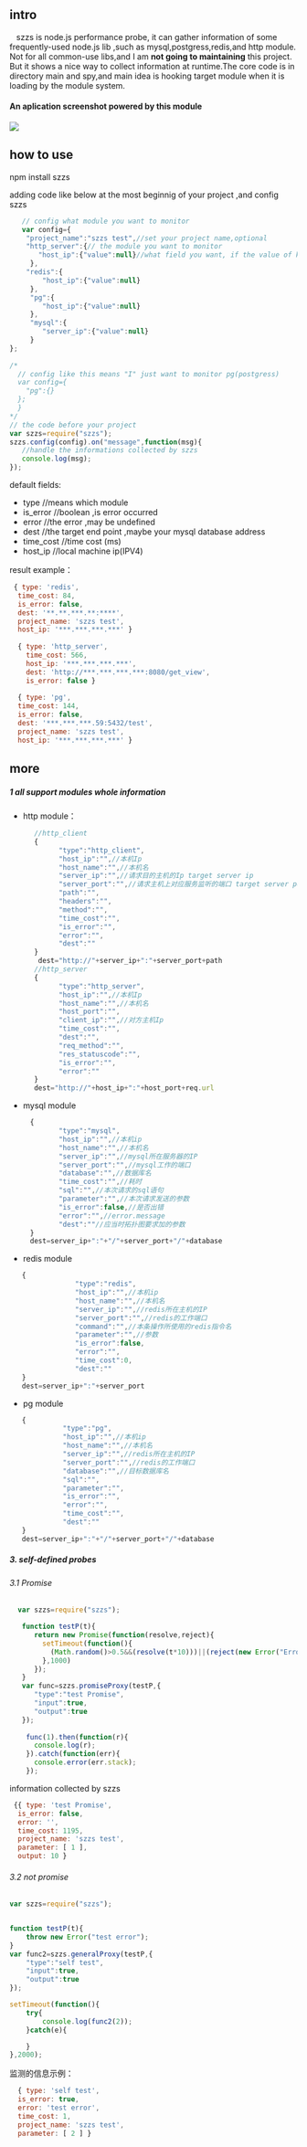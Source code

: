 ## intro
    szzs is node.js performance probe, it can gather information of some frequently-used node.js lib ,such as mysql,postgress,redis,and http module. Not for all common-use libs,and I am __not going to maintaining__ this project. But it shows a nice way to collect information at runtime.The core code is in directory main and spy,and main idea is hooking target module when it is loading by the module system.

#### An aplication screenshot powered by this module

![](https://github.com/yyrdl/SZZS/blob/master/img/demo.png)

## how to use
 npm install szzs
  
adding code like below at the most beginnig of your project ,and config szzs
```javascript
   // config what module you want to monitor
   var config={
    "project_name":"szzs test",//set your project name,optional 
    "http_server":{// the module you want to monitor
       "host_ip":{"value":null}//what field you want, if the value of key "key" is not null ,it will be the de default value
     },
    "redis":{
        "host_ip":{"value":null}
     },
     "pg":{
        "host_ip":{"value":null}
     },
     "mysql":{
        "server_ip":{"value":null}
     }
};
 
/*
  // config like this means "I" just want to monitor pg(postgress)
  var config={
    "pg":{}
  };
  }
*/
// the code before your project 
var szzs=require("szzs");
szzs.config(config).on("message",function(msg){
   //handle the informations collected by szzs
   console.log(msg);
});
```
default fields:

* type //means which  module
* is_error //boolean ,is error occurred
* error  //the error ,may be undefined
* dest //the target end point ,maybe your mysql database address
* time_cost //time cost (ms)
* host_ip //local machine ip(IPV4)


result example：
 
```javascript
 { type: 'redis',
  time_cost: 84,
  is_error: false,
  dest: '**.**.***.**:****',
  project_name: 'szzs test',
  host_ip: '***.***.***.***' }
  
  { type: 'http_server',
    time_cost: 566,
    host_ip: '***.***.***.***',
    dest: 'http://***.***.***.***:8080/get_view',
    is_error: false }
  
  { type: 'pg',
  time_cost: 144,
  is_error: false,
  dest: '***.***.***.59:5432/test',
  project_name: 'szzs test',
  host_ip: '***.***.***.***' }
```

 
## more

##### 1 all support modules whole information

* http module：
```javascript
      //http_client
      {
            "type":"http_client",
            "host_ip":"",//本机Ip
            "host_name":"",//本机名
            "server_ip":"",//请求目的主机的Ip target server ip
            "server_port":"",//请求主机上对应服务监听的端口 target server port
            "path":"",
            "headers":"",
            "method":"",
            "time_cost":"",
            "is_error":"",
            "error":"",
            "dest":""
      }
       dest="http://"+server_ip+":"+server_port+path
      //http_server
      {
            "type":"http_server",
            "host_ip":"",//本机Ip
            "host_name":"",//本机名
            "host_port":"",
            "client_ip":"",//对方主机Ip 
            "time_cost":"",
            "dest":"",
            "req_method":"",
            "res_statuscode":"",
            "is_error":"",
            "error":""
      }
      dest="http://"+host_ip+":"+host_port+req.url
```

* mysql module
```javascript
     {
            "type":"mysql",
            "host_ip":"",//本机ip
            "host_name":"",//本机名
            "server_ip":"",//mysql所在服务器的IP
            "server_port":"",//mysql工作的端口
            "database":"",//数据库名
            "time_cost":"",//耗时
            "sql":"",//本次请求的sql语句
            "parameter":"",//本次请求发送的参数
            "is_error":false,//是否出错
            "error":"",//error.message
            "dest":""//应当时拓扑图要求加的参数
     }
     dest=server_ip+":"+"/"+server_port+"/"+database
```

* redis module
```javascript
   {
                "type":"redis",
                "host_ip":"",//本机ip
                "host_name":"",//本机名
                "server_ip":"",//redis所在主机的IP
                "server_port":"",//redis的工作端口
                "command":"",//本条操作所使用的redis指令名
                "parameter":"",//参数
                "is_error":false,
                "error":"",
                "time_cost":0,
                "dest":""
   }
   dest=server_ip+":"+server_port
```

* pg module
```javascript
   {
             "type":"pg",
             "host_ip":"",//本机ip
             "host_name":"",//本机名
             "server_ip":"",//redis所在主机的IP
             "server_port":"",//redis的工作端口
             "database":"",//目标数据库名
             "sql":"",
             "parameter":"",
             "is_error":"",
             "error":"",
             "time_cost":"",
             "dest":""
   }
   dest=server_ip+":"+"/"+server_port+"/"+database
```
 
##### 3. self-defined probes

###### 3.1 Promise 
```javascript
  var szzs=require("szzs"); 

   function testP(t){
      return new Promise(function(resolve,reject){
        setTimeout(function(){
          (Math.random()>0.5&&(resolve(t*10)))||(reject(new Error("Error Occured!")))
        },1000)
      });
   }
   var func=szzs.promiseProxy(testP,{
      "type":"test Promise",
      "input":true,
      "output":true
   });
   
    func(1).then(function(r){
      console.log(r);
    }).catch(function(err){
      console.error(err.stack);
    });
```
 
 information collected by szzs 
```javascript
 {{ type: 'test Promise',
  is_error: false,
  error: '',
  time_cost: 1195,
  project_name: 'szzs test',
  parameter: [ 1 ],
  output: 10 }
```
###### 3.2 not promise
```javascript
var szzs=require("szzs");


function testP(t){
	throw new Error("test error");
}
var func2=szzs.generalProxy(testP,{
	"type":"self test",
	"input":true,
	"output":true
});

setTimeout(function(){
	try{
		console.log(func2(2));
	}catch(e){

	}
},2000);
```
监测的信息示例：
```javascript
  { type: 'self test',
  is_error: true,
  error: 'test error',
  time_cost: 1,
  project_name: 'szzs test',
  parameter: [ 2 ] }
```

